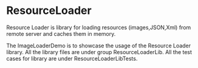 # ResourceLoader
Resource Loader is library for loading resources (images,JSON,Xml) from remote server and caches them in memory. 

The ImageLoaderDemo is to showcase the usage of the Resource Loader library.
All the library files are  under group ResourceLoaderLib.
All the test cases for library are under ResourceLoaderLibTests.
